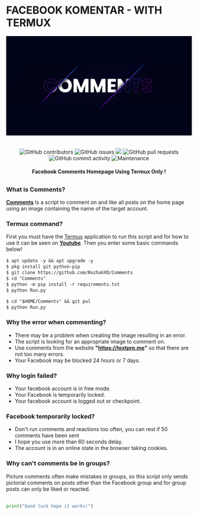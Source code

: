 # FACEBOOK KOMENTAR - WITH TERMUX
<div align="center">
  <img src="Data/Comments.png">
  <br>
  <br>
  <p>
    <img alt="GitHub contributors" src="https://img.shields.io/github/contributors/rozhakxd/Comments">
    <img alt="GitHub issues" src="https://img.shields.io/github/issues/rozhakxd/Comments">
    <img src="https://img.shields.io/badge/PRs-welcome-brightgreen.svg?style=shields">
    <img alt="GitHub pull requests" src="https://img.shields.io/github/issues-pr/rozhakxd/Comments">
    <img alt="GitHub commit activity" src="https://img.shields.io/github/commit-activity/m/rozhakxd/Comments">
    <img alt="Maintenance" src="https://img.shields.io/maintenance/no/2023">
  </p>
  <h4> Facebook Comments Homepage Using Termux Only ! </h4>
</div>

##

### What is Comments?
[**Comments**](https://github.com/RozhakXD/Comments) Is a script to comment on and like all posts on the home page using an image containing the name of the target account.

### Termux command?
First you must have the [Termux](https://f-droid.org/repo/com.termux_118.apk) application to run this script and for how to use it can be seen on [**Youtube**](https://youtu.be/cltn7d6kX2g). Then you enter some basic commands below!
```
$ apt update -y && apt upgrade -y
$ pkg install git python-pip
$ git clone https://github.com/RozhakXD/Comments
$ cd "Comments"
$ python -m pip install -r requirements.txt
$ python Run.py
```

```
$ cd "$HOME/Comments" && git pul
$ python Run.py
```

### Why the error when commenting?

- There may be a problem when creating the image resulting in an error.
- The script is looking for an appropriate image to comment on.
- Use comments from the website **"https://textpro.me"** so that there are not too many errors.
- Your Facebook may be blocked 24 hours or 7 days.

### Why login failed?

- Your facebook account is in free mode.
- Your Facebook is temporarily locked.
- Your facebook account is logged out or checkpoint.

### Facebook temporarily locked?

- Don't run comments and reactions too often, you can rest if 50 comments have been sent
- I hope you use more than 60 seconds delay.
- The account is in an online state in the browser taking cookies.

### Why can't comments be in groups?
Picture comments often make mistakes in groups, so this script only sends pictorial comments on posts other than the Facebook group and for group posts can only be liked or reacted.

##
```python
print("Good luck hope it works!")
```
##
